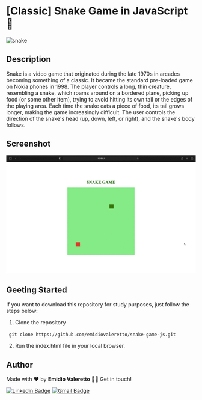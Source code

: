 # [Classic] Snake Game​ in JavaScript :snake:

<img src="../snake-game/assets/img/snake.png" width=400 alt="snake">



## Description

Snake is a video game that originated during the late 1970s in arcades becoming something of a classic. It became the standard pre-loaded game on Nokia phones in 1998. The player controls a long, thin creature, resembling a snake, which roams around on a bordered plane, picking up food (or some other item), trying to avoid hitting its own tail or the edges of the playing area. Each time the snake eats a piece of food, its tail grows longer, making the game increasingly difficult. The user controls the direction of the snake's head (up, down, left, or right), and the snake's body follows.



## Screenshot



<img src="./assets/img/snake-game.gif" alt="screenshot" stlyle="align-items: center;">



## Geeting Started



If you want to download this repository for study purposes, just follow the steps below:

1. Clone the repository

` git clone https://github.com/emidiovaleretto/snake-game-js.git`

2. Run the index.html file in your local browser.



## Author



 Made with  ❤️  by <b>Emidio Valeretto</b>  👋🏽  Get in touch!

[![Linkedin Badge](https://img.shields.io/badge/-Emidio-blue?style=flat-square&logo=Linkedin&logoColor=white&link=https://www.linkedin.com/in/emidiovalereto/)](https://www.linkedin.com/in/emidiovalereto/) [![Gmail Badge](https://img.shields.io/badge/-emidio.valereto@gmail.com-c14438?style=flat-square&logo=Gmail&logoColor=white&link=mailto:emidio.valereto@gmail.com)](mailto:emidio.valereto@gmail.com)

